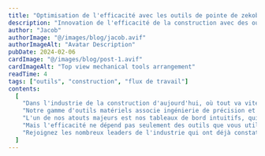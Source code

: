 ```yaml
---
title: "Optimisation de l'efficacité avec les outils de pointe de zekobau"
description: "Innovation de l'efficacité de la construction avec des outils de précision et un soutien."
author: "Jacob"
authorImage: "@/images/blog/jacob.avif"
authorImageAlt: "Avatar Description"
pubDate: 2024-02-06
cardImage: "@/images/blog/post-1.avif"
cardImageAlt: "Top view mechanical tools arrangement"
readTime: 4
tags: ["outils", "construction", "flux de travail"]
contents:
  [
    "Dans l'industrie de la construction d'aujourd'hui, où tout va vite, l'efficacité est la clé du succès. Chez zekobau, nous comprenons l'importance d'optimiser le flux de votre projet pour respecter les délais et rester dans les limites du budget. C'est pourquoi nous sommes ravis de vous présenter nos outils de pointe conçus pour donner à vos projets une puissance inégalée.",
    "Notre gamme d'outils matériels associe ingénierie de précision et design centré sur l'utilisateur, garantissant une productivité maximale sur chaque chantier. Des perceuses électriques aux solutions de fixation avancées, les outils de zekobau sont conçus pour résister aux rigueurs de la construction tout en rationalisant votre flux de travail.",
    "L'un de nos atouts majeurs est nos tableaux de bord intuitifs, qui fournissent des informations en temps réel sur l'avancement du projet, l'allocation des ressources, et plus encore. Avec des interfaces conviviales, naviguer et superviser vos projets n'a jamais été aussi simple.",
    "Mais l'efficacité ne dépend pas seulement des outils que vous utilisez, elle dépend également du soutien que vous recevez. C'est pourquoi zekobau propose une documentation complète et un accompagnement d'experts à chaque étape. Nos équipes dévouées sont engagées dans votre succès, fournissant une assistance personnalisée pour vous assurer de tirer le meilleur parti de nos produits.",
    "Rejoignez les nombreux leaders de l'industrie qui ont déjà constaté la différence que peuvent faire les outils zekobau. Avec nos solutions de pointe, vous pouvez accélérer vos projets vers le succès et rester en tête de la concurrence.",
  ]
---
```

